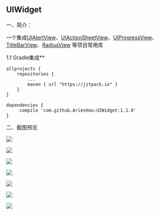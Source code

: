 UIWidget
--------------------------
一、简介：

一个集成[UIAlertView](https://github.com/AriesHoo/UIAlertView)、[UIActionSheetView](https://github.com/AriesHoo/UIActionSheetView)、[UIProgressView](https://github.com/AriesHoo/UIProgressView)、[TitleBarView](https://github.com/AriesHoo/TitleBarView)、[RadiusView](https://github.com/AriesHoo/RadiusView)
等项目常用库

1.1 Gradle集成**

```
allprojects {
    repositories {
        ...
        maven { url "https://jitpack.io" }
    }
}
```

```
dependencies {
     compile 'com.github.AriesHoo:UIWidget:1.1.0'
}
```
二、截图预览

![](https://github.com/AriesHoo/UIWidget/blob/master/screenshot/00.png)

![](https://github.com/AriesHoo/UIWidget/blob/master/screenshot/01.png)

![](https://github.com/AriesHoo/UIWidget/blob/master/screenshot/02.png)

![](https://github.com/AriesHoo/UIWidget/blob/master/screenshot/03.png)

![](https://github.com/AriesHoo/UIWidget/blob/master/screenshot/04.png)

![](https://github.com/AriesHoo/UIWidget/blob/master/screenshot/05.png)

![](https://github.com/AriesHoo/UIWidget/blob/master/screenshot/06.png)
